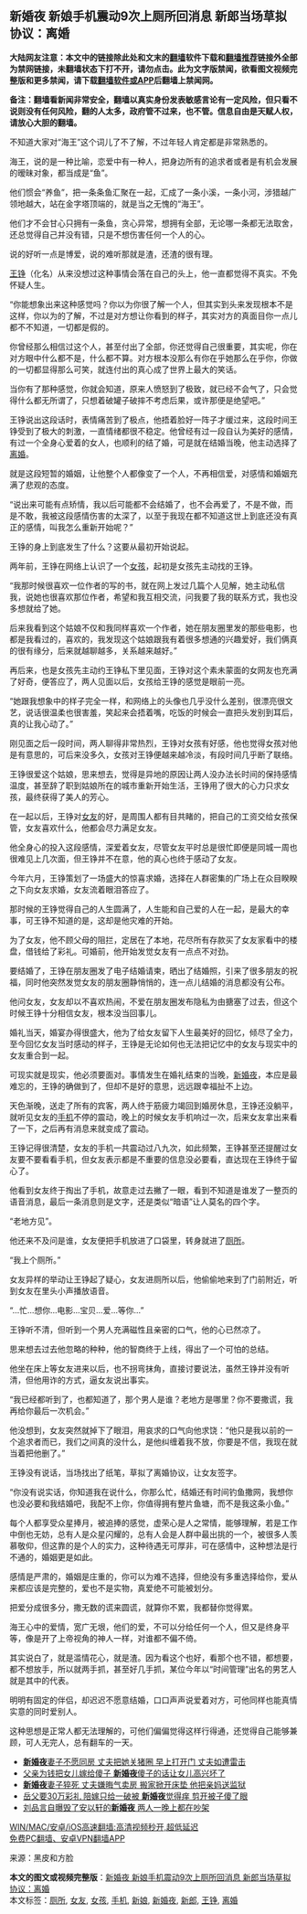  <h2>新婚夜 新娘手机震动9次上厕所回消息 新郎当场草拟协议：离婚</h2> <p class="notice"><b>大陆网友注意：本文中的链接除此处和文末的<a href="https://github.com/bannedbook/fanqiang" >翻墙</a>软件下载和<a href="https://github.com/killgcd/justmysocks/blob/master/README.md">翻墙推荐</a>链接外全部为禁网链接，未翻墙状态下打不开，请勿点击。此为文字版禁闻，欲看图文视频完整版和更多禁闻，请下载<a href="https://github.com/bannedbook/fanqiang">翻墙软件或APP</a>后翻墙上禁闻网。</p><p>备注：翻墙看新闻非常安全，翻墙以真实身份发表敏感言论有一定风险，但只看不说则没有任何风险，翻的人太多，政府管不过来，也不管。信息自由是天赋人权，请放心大胆的翻墙。</b></p>  <div class="entry"> <p>不知道大家对“海王”这个词儿了不了解，不过年轻人肯定都是非常熟悉的。</p> <p>海王，说的是一种比喻，恋爱中有一种人，把身边所有的追求者或者是有机会发展的暧昧对象，都当成是“鱼”。</p> <p>他们惯会“养鱼”，把一条条鱼汇聚在一起，汇成了一条小溪，一条小河，涉猎越广领地越大，站在金字塔顶端的，就是当之无愧的“海王”。</p> <p>他们才不会甘心只拥有一条鱼，贪心异常，想拥有全部，无论哪一条都无法取舍，还总觉得自己并没有错，只是不想伤害任何一个人的心。</p> <p>说的好听一点是博爱，说的难听那就是渣，还渣的很有理。</p> <p><a href="https://www.bannedbook.org/bnews/tag/%e7%8e%8b%e9%93%ae/" class="st_tag internal_tag" rel="tag" title="标签 王铮 下的日志">王铮</a>（化名）从来没想过这种事情会落在自己的头上，他一直都觉得不真实。不免怀疑人生。</p> <p>“你能想象出来这种感觉吗？你以为你很了解一个人，但其实到头来发现根本不是这样，你以为的了解，不过是对方想让你看到的样子，其实对方的真面目你一点儿都不不知道，一切都是假的。</p> <p>你曾经那么相信过这个人，甚至付出了全部，你还觉得自己很重要，其实呢，你在对方眼中什么都不是，什么都不算。对方根本没那么有你在乎她那么在乎你，你做的一切都显得那么可笑，就连付出的真心成了世界上最大的笑话。</p> <p>当你有了那种感觉，你就会知道，原来人愤怒到了极致，就已经不会气了，只会觉得什么都无所谓了，只想着破罐子破摔不考虑后果，或许那便是绝望吧。”</p> <p>王铮说出这段话时，表情痛苦到了极点，他捂着脸好一阵子才缓过来，这段时间王铮受到了极大的刺激，一直情绪都很不稳定。他曾经有过一段自认为美好的感情，有过一个全身心爱着的女人，也顺利的结了婚，可是就在结婚当晚，他主动选择了<a href="https://www.bannedbook.org/bnews/tag/%e7%a6%bb%e5%a9%9a/" class="st_tag internal_tag" rel="tag" title="标签 离婚 下的日志">离婚</a>。</p> <p>就是这段短暂的婚姻，让他整个人都像变了一个人，不再相信爱，对感情和婚姻充满了悲观的态度。</p> <p>“说出来可能有点矫情，我以后可能都不会结婚了，也不会再爱了，不是不做，而是不敢，我被这段感情伤害的太深了，以至于我现在都不知道这世上到底还没有真正的感情，叫我怎么重新开始呢？”</p> <p>王铮的身上到底发生了什么？这要从最初开始说起。</p>  <p>两年前，王铮在网络上认识了一个<a href="https://www.bannedbook.org/bnews/tag/%e5%a5%b3%e5%ad%a9/" class="st_tag internal_tag" rel="tag" title="标签 女孩 下的日志">女孩</a>，起初是女孩先主动找的王铮。</p> <p>“我那时候很喜欢一位作者的写的书，就在网上发过几篇个人见解，她主动私信我，说她也很喜欢那位作者，希望和我互相交流，问我要了我的联系方式，我也没多想就给了她。</p> <p>后来我看到这个姑娘不仅和我同样喜欢一个作者，她在朋友圈里发的那些电影，也都是我看过的，喜欢的，我发现这个姑娘跟我有着很多想通的兴趣爱好，我们俩真的很有缘分，后来就越聊越多，关系越来越好。”</p> <p>再后来，也是女孩先主动约王铮私下里见面，王铮对这个素未蒙面的女网友也充满了好奇，便答应了，两人见面以后，女孩给王铮的感觉是眼前一亮。</p> <p>“她跟我想象中的样子完全一样，和网络上的头像也几乎没什么差别，很漂亮很文艺，说话很温柔也很害羞，笑起来会捂着嘴，吃饭的时候会一直把头发别到耳后，真的让我心动了。”</p> <p>刚见面之后一段时间，两人聊得非常热烈，王铮对女孩有好感，他也觉得女孩对他是有意思的，可后来没多久，女孩对王铮便越来越冷淡，有段时间几乎断了联络。</p> <p>王铮很爱这个姑娘，思来想去，觉得是异地的原因让两人没办法长时间的保持感情温度，甚至辞了职到姑娘所在的城市重新开始生活，王铮用了很大的心力只求女孩，最终获得了美人的芳心。</p> <p>在一起以后，王铮对<a href="https://www.bannedbook.org/bnews/tag/%e5%a5%b3%e5%8f%8b/" class="st_tag internal_tag" rel="tag" title="标签 女友 下的日志">女友</a>的好，是周围人都有目共睹的，把自己的工资交给女孩保管，女友喜欢什么，他都会尽力满足女友。</p> <p>他全身心的投入这段感情，深爱着女友，尽管女友平时总是很忙即便是同城一周也很难见上几次面，但王铮并不在意，他的真心也终于感动了女友。</p> <p>今年六月，王铮策划了一场盛大的惊喜求婚，选择在人群密集的广场上在众目睽睽之下向女友求婚，女友流着眼泪答应了。</p> <p>那时候的王铮觉得自己的人生圆满了，人生能和自己爱的人在一起，是最大的幸事，可王铮不知道的是，这却是他灾难的开始。</p> <p>为了女友，他不顾父母的阻拦，定居在了本地，花尽所有存款买了女友家看中的楼盘，借钱给了彩礼。可婚前，他开始发觉女友有一点点不对劲。</p> <p>要结婚了，王铮在朋友圈发了电子结婚请柬，晒出了结婚照，引来了很多朋友的祝福，同时他突然发觉女友的朋友圈静悄悄的，连一点儿结婚的消息都没有公布。</p>  <p>他问女友，女友却以不喜欢热闹，不爱在朋友圈发布隐私为由搪塞了过去，但这个时候王铮十分相信女友，根本没当回事儿。</p> <p>婚礼当天，婚宴办得很盛大，他为了给女友留下人生最美好的回忆，倾尽了全力，至今回忆女友当时感动的样子，王铮是无论如何也无法把记忆中的女友与现实中的女友重合到一起。</p> <p>可现实就是现实，他必须要面对。事情发生在婚礼结束的当晚，<a href="https://www.bannedbook.org/bnews/tag/%E6%96%B0%E5%A9%9A%E5%A4%9C/" class="st_tag internal_tag" rel="tag" title="标签 新婚夜 下的日志">新婚夜</a>，本应是最难忘的，王铮的确做到了，但却不是好的意思，远远跟幸福扯不上边。</p> <p>天色渐晚，送走了所有的宾客，两人终于筋疲力竭回到婚房休息，王铮还没躺平，就听见女友的<a href="https://www.bannedbook.org/bnews/tag/%e6%89%8b%e6%9c%ba/" class="st_tag internal_tag" rel="tag" title="标签 手机 下的日志">手机</a>不停的震动，晚上的时候女友手机响过一次，后来女友拿出来看了一下，之后再有消息来就变成了震动。</p> <p>王铮记得很清楚，女友的手机一共震动过八九次，如此频繁，王铮甚至还提醒过女友要不要看看手机，但女友表示都是不重要的信息没必要看，直达现在王铮终于留心了。</p> <p>他看到女友终于掏出了手机，故意走过去撇了一眼，看到不知道是谁发了一整页的语音消息，最后一条消息则是文字，还是类似“暗语”让人莫名的四个字。</p> <p>“老地方见”。</p> <p>他还来不及问是谁，女友便把手机放进了口袋里，转身就进了<a href="https://www.bannedbook.org/bnews/tag/%e5%8e%95%e6%89%80/" class="st_tag internal_tag" rel="tag" title="标签 厕所 下的日志">厕所</a>。</p> <p>“我上个厕所。”</p> <p>女友异样的举动让王铮起了疑心，女友进厕所以后，他偷偷地来到了门前附近，听到女友在里头小声播放语音。</p> <p>“&#8230;忙&#8230;想你&#8230;电影&#8230;宝贝&#8230;爱&#8230;等你&#8230;”</p> <p>王铮听不清，但听到一个男人充满磁性且亲密的口气，他的心已然凉了。</p> <p>思来想去过去他忽略的种种，他的智商终于上线，得出了一个可怕的总结。</p>  <p>他坐在床上等女友进来以后，也不拐弯抹角，直接讨要说法，虽然王铮并没有听清，但他用诈的方式，逼女友说出事实。</p> <p>“我已经都听到了，也都知道了，那个男人是谁？老地方是哪里？你不要撒谎，我再给你最后一次机会。”</p> <p>他没想到，女友突然就掉下了眼泪，用哀求的口气向他求饶：“他只是我以前的一个追求者而已，我们之间真的没什么，是他纠缠着我不放，你要是不信，我现在就当着把他删了。”</p> <p>王铮没有说话，当场找出了纸笔，草拟了离婚协议，让女友签字。</p> <p>“你没有说实话，你知道我在说什么，你那么忙，结婚还有时间钓鱼撒网，我想你也没必要和我结婚吧，我配不上你，你值得拥有整片鱼塘，而不是我这条小鱼。”</p> <p>每个人都享受众星捧月，被追捧的感觉，虚荣心是人之常情，能够理解，若是工作中倒也无妨，总有人是众星闪耀的，总有人会是人群中最出挑的一个，被很多人羡慕敬仰，但这靠的是个人的实力，这种待遇无可厚非，可在感情中，这种想法是行不通的，婚姻更是如此。</p> <p>感情是严肃的，婚姻是庄重的，你可以为难不选择，但绝没有多重选择给你，爱从来都应该是完整的，爱也不是实物，真爱绝不可能被划分。</p> <p>把爱分成很多分，撒无数的谎来圆谎，就算你不累，我都替你觉得累。</p> <p>海王心中的爱情，宽广无垠，他们的爱，不可以分给任何一个人，但又是终身平等，像是开了上帝视角的神人一样，对谁都不偏不倚。</p> <p>其实说白了，就是滥情花心，就是渣。因为看这个也好，看那个也不错，都想要，都不想放手，所以就两手抓，甚至好几手抓，某位今年以“时间管理”出名的男艺人就是其中的代表。</p> <p>明明有固定的伴侣，却迟迟不愿意结婚，口口声声说爱着对方，可他同样也能真情实意的同时爱别人。</p> <p>这种思想是正常人都无法理解的，可他们偏偏觉得这样行得通，还觉得自己能够兼顾，可人无完人，总有翻车的一天。</p> <ul class='op-related-articles' title='相关阅读'> <li><a href='https://www.bannedbook.org/bnews/lifebaike/20201111/1429217.html' target='_blank'><b>新婚夜</b>妻子不愿同房 丈夫把她关猪圈 早上打开门 丈夫如遭雷击</a></li> <li><a href='https://www.bannedbook.org/bnews/funmedia/20190101/1056734.html' target='_blank'>父亲为钱把女儿嫁给傻子 <b>新婚夜</b>傻子的话让女儿高兴坏了</a></li> <li><a href='https://www.bannedbook.org/bnews/lifebaike/20181212/1046025.html' target='_blank'><b>新婚夜</b>妻子猝死 丈夫嫌晦气卖房 搬家掀开床垫 他把亲妈送监狱</a></li> <li><a href='https://www.bannedbook.org/bnews/funmedia/20181202/1040553.html' target='_blank'>岳父要30万彩礼 陪嫁只给一破被 <b>新婚夜</b>觉得痒 剪开被子傻了眼</a></li> <li><a href='https://www.bannedbook.org/bnews/yule/20171022/845426.html' target='_blank'>刘品言自曝毁了安以轩的<b>新婚夜</b> 两人一晚上都在吵架</a></li> </ul> <p class="texttj"> <a href="https://github.com/bannedbook/fanqiang/wiki/V2ray%E6%9C%BA%E5%9C%BA" target="_blank">WIN/MAC/安卓/iOS高速翻墙:高清视频秒开,超低延迟</a><br/> <a href="https://github.com/bannedbook/fanqiang/wiki/%E7%A6%81%E9%97%BB%E7%BD%91%E5%AE%89%E5%8D%93%E7%BF%BB%E5%A2%99%E6%96%B0%E9%97%BBAPP" target="_blank">免费PC翻墙、安卓VPN翻墙APP</a></p><p> 来源：黑皮和方脸 </p> <a name='sharetosocial'></a>       <div><b>本文的图文或视频完整版</b>：<a href='https://www.bannedbook.org/bnews/funmedia/20201226/1455074.html'>新婚夜 新娘手机震动9次上厕所回消息 新郎当场草拟协议：离婚</a></div>  </div><!--END ENTRY--> <div class="postfooter"> <div>本文标签：<a href="https://www.bannedbook.org/bnews/tag/%e5%8e%95%e6%89%80/" rel="tag">厕所</a>, <a href="https://www.bannedbook.org/bnews/tag/%e5%a5%b3%e5%8f%8b/" rel="tag">女友</a>, <a href="https://www.bannedbook.org/bnews/tag/%e5%a5%b3%e5%ad%a9/" rel="tag">女孩</a>, <a href="https://www.bannedbook.org/bnews/tag/%e6%89%8b%e6%9c%ba/" rel="tag">手机</a>, <a href="https://www.bannedbook.org/bnews/tag/%e6%96%b0%e5%a8%98/" rel="tag">新娘</a>, <a href="https://www.bannedbook.org/bnews/tag/%E6%96%B0%E5%A9%9A%E5%A4%9C/" rel="tag">新婚夜</a>, <a href="https://www.bannedbook.org/bnews/tag/%e6%96%b0%e9%83%8e/" rel="tag">新郎</a>, <a href="https://www.bannedbook.org/bnews/tag/%e7%8e%8b%e9%93%ae/" rel="tag">王铮</a>, <a href="https://www.bannedbook.org/bnews/tag/%e7%a6%bb%e5%a9%9a/" rel="tag">离婚</a></div>  </div><!--END POSTFOOTER--> 